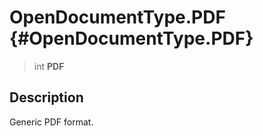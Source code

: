 OpenDocumentType.PDF {#OpenDocumentType.PDF}
====================

> int **PDF**

Description
-----------

Generic PDF format.
